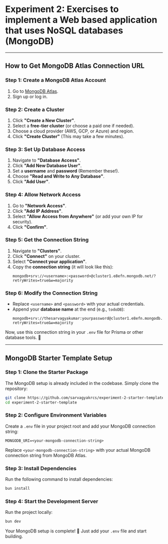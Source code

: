 # Experiment 2: Exercises to implement a Web based application that uses NoSQL databases (MongoDB)

---

## How to Get MongoDB Atlas Connection URL

### Step 1: Create a MongoDB Atlas Account
1. Go to [MongoDB Atlas](https://www.mongodb.com/cloud/atlas).
2. Sign up or log in.

### Step 2: Create a Cluster
1. Click **"Create a New Cluster"**.
2. Select a **free-tier cluster** (or choose a paid one if needed).
3. Choose a cloud provider (AWS, GCP, or Azure) and region.
4. Click **"Create Cluster"** (This may take a few minutes).

### Step 3: Set Up Database Access
1. Navigate to **"Database Access"**.
2. Click **"Add New Database User"**.
3. Set a **username** and **password** (Remember these!).
4. Choose **"Read and Write to Any Database"**.
5. Click **"Add User"**.

### Step 4: Allow Network Access
1. Go to **"Network Access"**.
2. Click **"Add IP Address"**.
3. Select **"Allow Access from Anywhere"** (or add your own IP for security).
4. Click **"Confirm"**.

### Step 5: Get the Connection String
1. Navigate to **"Clusters"**.
2. Click **"Connect"** on your cluster.
3. Select **"Connect your application"**.
4. Copy the **connection string** (it will look like this):
   ```
   mongodb+srv://<username>:<password>@cluster1.e8efn.mongodb.net/?retryWrites=true&w=majority
   ```

### Step 6: Modify the Connection String
- Replace `<username>` and `<password>` with your actual credentials.
- Append your **database name** at the end (e.g., `todoDB`):
   ```
   mongodb+srv://thesarvagyakumar:yourpassword@cluster1.e8efn.mongodb.net/todoDB?retryWrites=true&w=majority
   ```

Now, use this connection string in your `.env` file for Prisma or other database tools. 🚀

---

## MongoDB Starter Template Setup

### Step 1: Clone the Starter Package
The MongoDB setup is already included in the codebase. Simply clone the repository:
```sh
git clone https://github.com/sarvagyakrcs/experiment-2-starter-template.git
cd experiment-2-starter-template
```

### Step 2: Configure Environment Variables
Create a `.env` file in your project root and add your MongoDB connection string:
```env
MONGODB_URI=<your-mongodb-connection-string>
```
Replace `<your-mongodb-connection-string>` with your actual MongoDB connection string from MongoDB Atlas.

### Step 3: Install Dependencies
Run the following command to install dependencies:
```sh
bun install
```

### Step 4: Start the Development Server
Run the project locally:
```sh
bun dev
```

Your MongoDB setup is complete! 🎉 Just add your `.env` file and start building.

